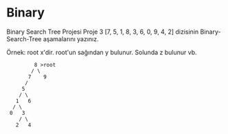 # Binary
Binary Search Tree Projesi
Proje 3
[7, 5, 1, 8, 3, 6, 0, 9, 4, 2] dizisinin Binary-Search-Tree aşamalarını yazınız.

Örnek: root x'dir. root'un sağından y bulunur. Solunda z bulunur vb.

             8 >root
            / \
           7    9
          /
         5
        / \
       1   6
      / \
     0   3
        / \
       2   4
